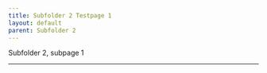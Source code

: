 ```yaml
---
title: Subfolder 2 Testpage 1
layout: default
parent: Subfolder 2
---
```


Subfolder 2, subpage 1

----